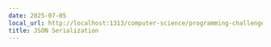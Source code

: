 ```yaml
---
date: 2025-07-05
local_url: http://localhost:1313/computer-science/programming-challenges/language-concepts/data-wrangling/json-serialization/
title: JSON Serialization
---
```

